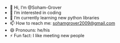 - 👋 Hi, I’m @Soham-Grover
- 👀 I’m interested in coding
- 🌱 I’m currently learning new python libraries 
- 📫 How to reach me: sohamgrover2009@gmail.com
- 😄 Pronouns: he/his
- ⚡ Fun fact: I like meeting new people

<!---
Soham-Grover/Soham-Grover is a ✨ special ✨ repository because its `README.md` (this file) appears on your GitHub profile.
You can click the Preview link to take a look at your changes.
--->
